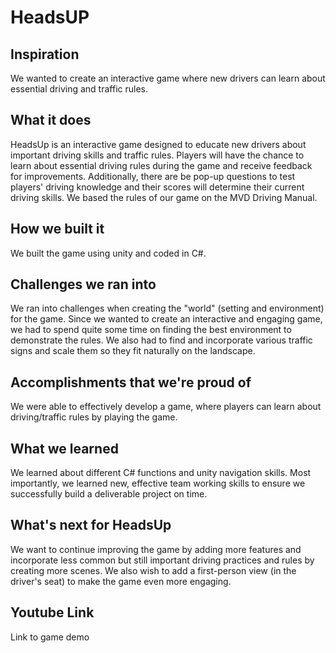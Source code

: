# HeadsUP

## Inspiration
We wanted to create an interactive game where new drivers can learn about essential driving and traffic rules.

## What it does
HeadsUp is an interactive game designed to educate new drivers about important driving skills and traffic rules. Players will have the chance to learn about essential driving rules during the game and receive feedback for improvements. Additionally, there are be pop-up questions to test players' driving knowledge and their scores will determine their current driving skills. We based the rules of our game on the MVD Driving Manual.

## How we built it
We built the game using unity and coded in C#.

## Challenges we ran into
We ran into challenges when creating the "world" (setting and environment) for the game. Since we wanted to create an interactive and engaging game, we had to spend quite some time on finding the best environment to demonstrate the rules. We also had to find and incorporate various traffic signs and scale them so they fit naturally on the landscape.

## Accomplishments that we're proud of
We were able to effectively develop a game, where players can learn about driving/traffic rules by playing the game.

## What we learned
We learned about different C# functions and unity navigation skills. Most importantly, we learned new, effective team working skills to ensure we successfully build a deliverable project on time.

## What's next for HeadsUp
We want to continue improving the game by adding more features and incorporate less common but still important driving practices and rules by creating more scenes. We also wish to add a first-person view (in the driver's seat) to make the game even more engaging.

## Youtube Link
Link to game demo
